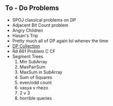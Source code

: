 ## To - Do Problems

- SPOJ classical problems on DP 
- Adjacent Bit Count problem
- Angry Children
- Hasan's Trip
- Pretty much all of DP again lol whenev the time
- [DP Collection](https://a2oj.com/category?ID=33)
- Rd 661 Problem C CF
- Segment Trees 
  1. Min SubArray
  2. MaxPairSum
  3. MaxSum in SubArray
  4. Sum of Squares
  5. even/odd count
  6. vasya v rhezo
  7. 2 v 3
  8. horrible queries

